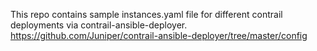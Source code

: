 This repo contains sample instances.yaml file for different contrail deployments via contrail-ansible-deployer.
https://github.com/Juniper/contrail-ansible-deployer/tree/master/config
